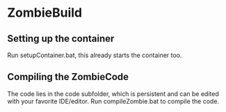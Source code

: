 # ZombieBuild

## Setting up the container
Run setupContainer.bat, this already starts the container too.

## Compiling the ZombieCode
The code lies in the code subfolder, which is persistent and can be edited with your favorite IDE/editor. Run compileZombie.bat to compile the code.

